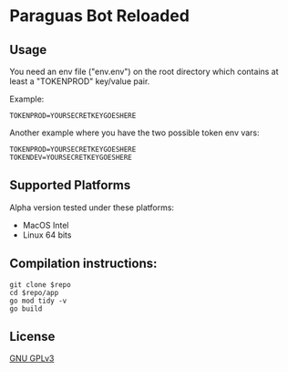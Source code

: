 # Paraguas Bot Reloaded

## Usage
You need an env file ("env.env") on the root directory which contains at least a "TOKENPROD" key/value pair.

Example:
```shell
TOKENPROD=YOURSECRETKEYGOESHERE
```
Another example where you have the two possible token env vars:
```shell
TOKENPROD=YOURSECRETKEYGOESHERE
TOKENDEV=YOURSECRETKEYGOESHERE
```

## Supported Platforms
Alpha version tested under these platforms:
* MacOS Intel
* Linux 64 bits

## Compilation instructions:
```shell
git clone $repo
cd $repo/app
go mod tidy -v
go build
```

## License
[GNU GPLv3](https://www.gnu.org/licenses/gpl-3.0.en.html)